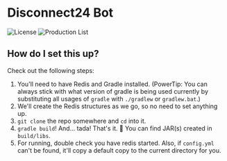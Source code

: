 # Disconnect24 Bot
![License](https://img.shields.io/github/license/riiconnect24/rc24-bot.svg)
![Production List](https://img.shields.io/discord/397593815755522068.svg)

## How do I set this up?
Check out the following steps:
1. You'll need to have Redis and Gradle installed. (PowerTip: You can always stick with what version of gradle is being used currently by substituting all usages of `gradle` with `./gradlew` or `gradlew.bat`.)
2. We'll create the Redis structures as we go, so no need to set anything up.
3. `git clone` the repo somewhere and `cd` into it.
4. `gradle build`! And... tada! That's it. 🎉 You can find JAR(s) created in `build/libs`.
5. For running, double check you have redis started. Also, if `config.yml` can't be found, it'll copy a default copy to the current directory for you.